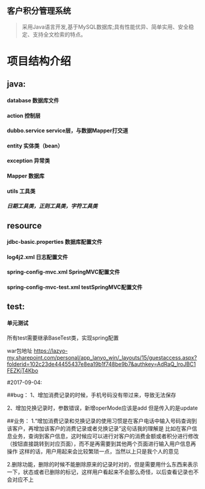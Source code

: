 ## 客户积分管理系统


> 采用Java语言开发,基于MySQL数据库;具有性能优异、简单实用、安全稳定、支持全文检索的特点。

# 项目结构介绍
## java:
#### database 数据库文件
#### action 控制层
#### dubbo.service service层，与数据Mapper打交道
#### entity 实体类（bean）
#### exception 异常类
#### Mapper 数据库
#### utils 工具类
##### 日期工具类，正则工具类，字符工具类

## resource
 #### jdbc-basic.properties 数据库配置文件
 #### log4j2.xml 日志配置文件
 #### spring-config-mvc.xml SpringMVC配置文件
 #### spring-config-mvc-test.xml testSpringMVC配置文件
 
## test:
  #### 单元测试
 
  所有test需要继承BaseTest类，实现spring配置


war包地址
https://lazyo-my.sharepoint.com/personal/app_lanyo_win/_layouts/15/guestaccess.aspx?folderid=102c23de44455437e8ea19b1f748be9b7&authkey=AdRaQ_lroJBC1FEZKjT4Kbo



#2017-09-04:

##bug：
1、增加消费记录的时候，手机号码没有带过来，导致无法保存

2、增加兑换记录时，参数错误，新增operMode应该是add 但是传入的是update

##业务：
1.“增加消费记录和兑换记录的使用习惯是在客户电话中输入号码查询到该客户，再增加该客户的消费记录或者兑换记录”这句话我的理解是
    比如在客户信息业务，查询到客户信息，这时候应可以进行对客户的消费金额或者积分进行修改（按钮直接跳转到对应页面），而不是再需要到其他两个页面进行输入用户信息再操作
    这样的话，用户用起来会比较繁琐一点，当然以上只是我个人的意见

2.删除功能，删除的时候不能删除原来的记录时对的，但是需要用什么东西来表示一下，状态或者已删除的标记，这样用户看起来不会那么奇怪，以后查看记录也不会对应不上    
    
